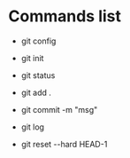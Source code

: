 # Commands list

* git config
* git init
* git status

* git add .
* git commit -m "msg"

* git log
* git reset --hard HEAD-1